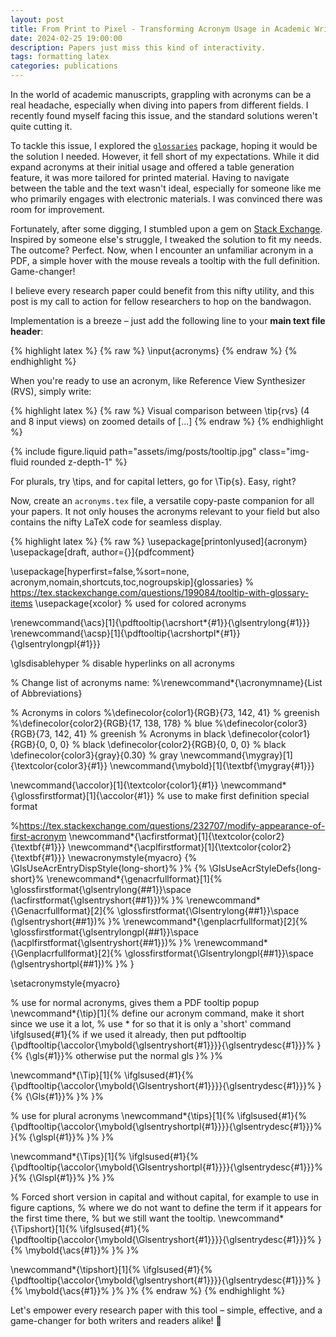 ```yaml
---
layout: post
title: From Print to Pixel - Transforming Acronym Usage in Academic Writing
date: 2024-02-25 19:00:00
description: Papers just miss this kind of interactivity.
tags: formatting latex
categories: publications
---
```


In the world of academic manuscripts, grappling with acronyms can be a real headache, especially when diving into papers from different fields. I recently found myself facing this issue, and the standard solutions weren't quite cutting it.

To tackle this issue, I explored the [`glossaries`](https://fr.overleaf.com/learn/latex/Glossaries) package, hoping it would be the solution I needed. However, it fell short of my expectations. While it did expand acronyms at their initial usage and offered a table generation feature, it was more tailored for printed material. Having to navigate between the table and the text wasn't ideal, especially for someone like me who primarily engages with electronic materials. I was convinced there was room for improvement.

Fortunately, after some digging, I stumbled upon a gem on [Stack Exchange](https://tex.stackexchange.com/questions/199084/tooltip-with-glossary-items). Inspired by someone else's struggle, I tweaked the solution to fit my needs. The outcome? Perfect. Now, when I encounter an unfamiliar acronym in a PDF, a simple hover with the mouse reveals a tooltip with the full definition. Game-changer!

I believe every research paper could benefit from this nifty utility, and this post is my call to action for fellow researchers to hop on the bandwagon.

Implementation is a breeze – just add the following line to your **main text file header**:

{% highlight latex %}
{% raw %}
\input{acronyms}
{% endraw %}
{% endhighlight %}

When you're ready to use an acronym, like Reference View Synthesizer (RVS), simply write:

{% highlight latex %}
{% raw %}
Visual comparison between \tip{rvs} (4 and 8 input views) on zoomed details of [...]
{% endraw %}
{% endhighlight %}

{% include figure.liquid path="assets/img/posts/tooltip.jpg" class="img-fluid rounded z-depth-1" %}

For plurals, try \tips, and for capital letters, go for \Tip\{s\}. Easy, right?

Now, create an `acronyms.tex` file, a versatile copy-paste companion for all your papers. It not only houses the acronyms relevant to your field but also contains the nifty LaTeX code for seamless display.

{% highlight latex %}
{% raw %}
\usepackage[printonlyused]{acronym}
\usepackage[draft, author={}]{pdfcomment}

\usepackage[hyperfirst=false,%sort=none,
acronym,nomain,shortcuts,toc,nogroupskip]{glossaries}
% https://tex.stackexchange.com/questions/199084/tooltip-with-glossary-items
\usepackage{xcolor} % used for colored acronyms

\renewcommand{\acs}[1]{\pdftooltip{\acrshort*{#1}}{\glsentrylong{#1}}}
\renewcommand{\acsp}[1]{\pdftooltip{\acrshortpl*{#1}}{\glsentrylongpl{#1}}}

\glsdisablehyper % disable hyperlinks on all acronyms

% Change list of acronyms name:
%\renewcommand\*{\acronymname}{List of Abbreviations}

% Acronyms in colors
%\definecolor{color1}{RGB}{73, 142, 41} % greenish
%\definecolor{color2}{RGB}{17, 138, 178} % blue
%\definecolor{color3}{RGB}{73, 142, 41} % greenish
% Acronyms in black
\definecolor{color1}{RGB}{0, 0, 0} % black
\definecolor{color2}{RGB}{0, 0, 0} % black
\definecolor{color3}{gray}{0.30} % gray
\newcommand{\mygray}[1]{\textcolor{color3}{#1}}
\newcommand{\mybold}[1]{\textbf{\mygray{#1}}}

\newcommand{\accolor}[1]{\textcolor{color1}{#1}}
\newcommand\*{\glossfirstformat}[1]{\accolor{#1}} % use to make first definition special format

%https://tex.stackexchange.com/questions/232707/modify-appearance-of-first-acronym
\newcommand*{\acfirstformat}[1]{\textcolor{color2}{\textbf{#1}}}
\newcommand*{\acplfirstformat}[1]{\textcolor{color2}{\textbf{#1}}}
\newacronymstyle{myacro}
{%
\GlsUseAcrEntryDispStyle{long-short}%
}%
{%
\GlsUseAcrStyleDefs{long-short}%
\renewcommand*{\genacrfullformat}[1]{%
\glossfirstformat{\glsentrylong{##1}}\space
(\acfirstformat{\glsentryshort{##1}})%
}%
\renewcommand*{\Genacrfullformat}[2]{%
\glossfirstformat{\Glsentrylong{##1}}\space
(\glsentryshort{##1})%
}%
\renewcommand*{\genplacrfullformat}[2]{%
\glossfirstformat{\glsentrylongpl{##1}}\space
(\acplfirstformat{\glsentryshort{##1}})%
}%
\renewcommand*{\Genplacrfullformat}[2]{%
\glossfirstformat{\Glsentrylongpl{##1}}\space
(\glsentryshortpl{##1})%
}%
}

\setacronymstyle{myacro}

% use for normal acronyms, gives them a PDF tooltip popup
\newcommand*{\tip}[1]{% define our acronym command, make it short since we use it a lot,
% use * for so that it is only a 'short' command
\ifglsused{#1}{% if we used it already, then put pdftooltip
{\pdftooltip{\accolor{\mybold{\glsentryshort{#1}}}}{\glsentrydesc{#1}}}%
}{%
{\gls{#1}}% otherwise put the normal gls
}%
}%

\newcommand\*{\Tip}[1]{%
\ifglsused{#1}{%
{\pdftooltip{\accolor{\mybold{\Glsentryshort{#1}}}}{\glsentrydesc{#1}}}%
}{%
{\Gls{#1}}%
}%
}%

% use for plural acronyms
\newcommand\*{\tips}[1]{%
\ifglsused{#1}{%
{\pdftooltip{\accolor{\mybold{\glsentryshortpl{#1}}}}{\glsentrydesc{#1}}}%
}{%
{\glspl{#1}}%
}%
}%

\newcommand\*{\Tips}[1]{%
\ifglsused{#1}{%
{\pdftooltip{\accolor{\mybold{\Glsentryshortpl{#1}}}}{\glsentrydesc{#1}}}%
}{%
{\Glspl{#1}}%
}%
}%

% Forced short version in capital and without capital, for example to use in figure captions,
% where we do not want to define the term if it appears for the first time there,
% but we still want the tooltip.
\newcommand\*{\Tipshort}[1]{%
\ifglsused{#1}{%
{\pdftooltip{\accolor{\mybold{\Glsentryshort{#1}}}}{\glsentrydesc{#1}}}%
}{%
\mybold{\acs{#1}}%
}%
}%

\newcommand\*{\tipshort}[1]{%
    \ifglsused{#1}{%
      {\pdftooltip{\accolor{\mybold{\glsentryshort{#1}}}}{\glsentrydesc{#1}}}%
    }{%
      \mybold{\acs{#1}}%
    }%
}%
{% endraw %}
{% endhighlight %}

Let's empower every research paper with this tool – simple, effective, and a game-changer for both writers and readers alike! 🚀
